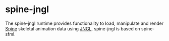 # spine-jngl

The spine-jngl runtime provides functionality to load, manipulate and render
[Spine](http://esotericsoftware.com) skeletal animation data using
[JNGL](https://bixense.com/jngl/). spine-jngl is based on spine-sfml.
